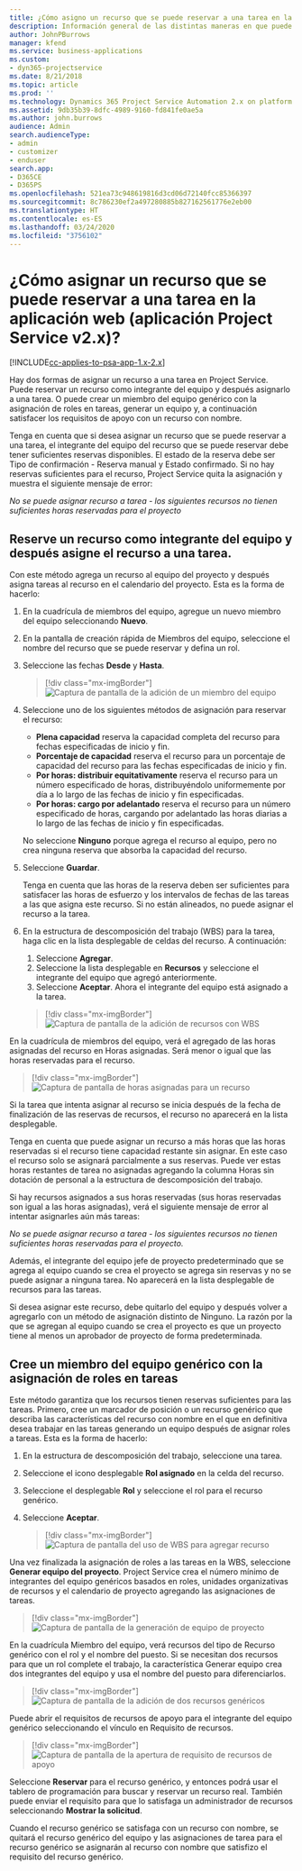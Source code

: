 ```yaml
---
title: ¿Cómo asigno un recurso que se puede reservar a una tarea en la aplicación web?
description: Información general de las distintas maneras en que puede asignar recursos reservables.
author: JohnPBurrows
manager: kfend
ms.service: business-applications
ms.custom:
- dyn365-projectservice
ms.date: 8/21/2018
ms.topic: article
ms.prod: ''
ms.technology: Dynamics 365 Project Service Automation 2.x on platform version 9.x
ms.assetid: 9db35b39-8dfc-4989-9160-fd841fe0ae5a
ms.author: john.burrows
audience: Admin
search.audienceType:
- admin
- customizer
- enduser
search.app:
- D365CE
- D365PS
ms.openlocfilehash: 521ea73c948619816d3cd06d72140fcc85366397
ms.sourcegitcommit: 8c786230ef2a497280885b827162561776e2eb00
ms.translationtype: HT
ms.contentlocale: es-ES
ms.lasthandoff: 03/24/2020
ms.locfileid: "3756102"
---
```

# <a name="how-do-i-assign-a-bookable-resource-to-a-task-in-the-web-app-project-service-app-v2x"></a>¿Cómo asignar un recurso que se puede reservar a una tarea en la aplicación web (aplicación Project Service v2.x)?

[!INCLUDE[cc-applies-to-psa-app-1.x-2.x](../includes/cc-applies-to-psa-app-1x-2x.md)]

Hay dos formas de asignar un recurso a una tarea en Project Service. Puede reservar un recurso como integrante del equipo y después asignarlo a una tarea. O puede crear un miembro del equipo genérico con la asignación de roles en tareas, generar un equipo y, a continuación satisfacer los requisitos de apoyo con un recurso con nombre.

Tenga en cuenta que si desea asignar un recurso que se puede reservar a una tarea, el integrante del equipo del recurso que se puede reservar debe tener suficientes reservas disponibles. El estado de la reserva debe ser Tipo de confirmación - Reserva manual y Estado confirmado. Si no hay reservas suficientes para el recurso, Project Service quita la asignación y muestra el siguiente mensaje de error:

*No se puede asignar recurso a tarea - los siguientes recursos no tienen suficientes horas reservadas para el proyecto*

## <a name="book-a-resource-as-a-team-member-and-then-assign-the-resource-to-a-task"></a>Reserve un recurso como integrante del equipo y después asigne el recurso a una tarea.

Con este método agrega un recurso al equipo del proyecto y después asigna tareas al recurso en el calendario del proyecto. Esta es la forma de hacerlo:
1.  En la cuadrícula de miembros del equipo, agregue un nuevo miembro del equipo seleccionando **Nuevo**.
2.  En la pantalla de creación rápida de Miembros del equipo, seleccione el nombre del recurso que se puede reservar y defina un rol.
3.  Seleccione las fechas **Desde** y **Hasta**.

    > [!div class="mx-imgBorder"] 
    > ![Captura de pantalla de la adición de un miembro del equipo](media/FAQ-Resources-to-Tasks2-1.png "Captura de pantalla de la adición de un miembro del equipo")
 
4.  Seleccione uno de los siguientes métodos de asignación para reservar el recurso:
    - **Plena capacidad** reserva la capacidad completa del recurso para fechas especificadas de inicio y fin.
    - **Porcentaje de capacidad** reserva el recurso para un porcentaje de capacidad del recurso para las fechas especificadas de inicio y fin.
    - **Por horas: distribuir equitativamente** reserva el recurso para un número especificado de horas, distribuyéndolo uniformemente por día a lo largo de las fechas de inicio y fin especificadas.
    - **Por horas: cargo por adelantado** reserva el recurso para un número especificado de horas, cargando por adelantado las horas diarias a lo largo de las fechas de inicio y fin especificadas.

    No seleccione **Ninguno** porque agrega el recurso al equipo, pero no crea ninguna reserva que absorba la capacidad del recurso.
5.  Seleccione **Guardar**.

    Tenga en cuenta que las horas de la reserva deben ser suficientes para satisfacer las horas de esfuerzo y los intervalos de fechas de las tareas a las que asigna este recurso. Si no están alineados, no puede asignar el recurso a la tarea.

6.  En la estructura de descomposición del trabajo (WBS) para la tarea, haga clic en la lista desplegable de celdas del recurso. A continuación: 

    1. Seleccione **Agregar**.
    2. Seleccione la lista desplegable en **Recursos** y seleccione el integrante del equipo que agregó anteriormente.
    3. Seleccione **Aceptar**. Ahora el integrante del equipo está asignado a la tarea.

    > [!div class="mx-imgBorder"] 
    > ![Captura de pantalla de la adición de recursos con WBS](media/FAQ-Resources-to-Tasks2-2.png "Captura de pantalla de la adición de recursos con WBS")
 
En la cuadrícula de miembros del equipo, verá el agregado de las horas asignadas del recurso en Horas asignadas. Será menor o igual que las horas reservadas para el recurso. 

> [!div class="mx-imgBorder"] 
> ![Captura de pantalla de horas asignadas para un recurso](media/FAQ-Resources-to-Tasks2-3.png "Captura de pantalla de horas asignadas para un recurso")
 
Si la tarea que intenta asignar al recurso se inicia después de la fecha de finalización de las reservas de recursos, el recurso no aparecerá en la lista desplegable.

Tenga en cuenta que puede asignar un recurso a más horas que las horas reservadas si el recurso tiene capacidad restante sin asignar. En este caso el recurso solo se asignará parcialmente a sus reservas. Puede ver estas horas restantes de tarea no asignadas agregando la columna Horas sin dotación de personal a la estructura de descomposición del trabajo.

Si hay recursos asignados a sus horas reservadas (sus horas reservadas son igual a las horas asignadas), verá el siguiente mensaje de error al intentar asignarles aún más tareas:

*No se puede asignar recurso a tarea - los siguientes recursos no tienen suficientes horas reservadas para el proyecto.*

Además, el integrante del equipo jefe de proyecto predeterminado que se agrega al equipo cuando se crea el proyecto se agrega sin reservas y no se puede asignar a ninguna tarea. No aparecerá en la lista desplegable de recursos para las tareas.

Si desea asignar este recurso, debe quitarlo del equipo y después volver a agregarlo con un método de asignación distinto de Ninguno. La razón por la que se agregan al equipo cuando se crea el proyecto es que un proyecto tiene al menos un aprobador de proyecto de forma predeterminada.

## <a name="create-a-generic-team-member-through-role-assignment-on-tasks"></a>Cree un miembro del equipo genérico con la asignación de roles en tareas

Este método garantiza que los recursos tienen reservas suficientes para las tareas. Primero, cree un marcador de posición o un recurso genérico que describa las características del recurso con nombre en el que en definitiva desea trabajar en las tareas generando un equipo después de asignar roles a tareas. Esta es la forma de hacerlo:

1. En la estructura de descomposición del trabajo, seleccione una tarea.
2. Seleccione el icono desplegable **Rol asignado** en la celda del recurso.
3. Seleccione el desplegable **Rol** y seleccione el rol para el recurso genérico.
4. Seleccione **Aceptar**.

    > [!div class="mx-imgBorder"] 
    > ![Captura de pantalla del uso de WBS para agregar recurso](media/FAQ-Resources-to-Tasks2-4.png "Captura de pantalla del uso de WBS para agregar recurso")
 
Una vez finalizada la asignación de roles a las tareas en la WBS, seleccione **Generar equipo del proyecto**. Project Service crea el número mínimo de integrantes del equipo genéricos basados en roles, unidades organizativas de recursos y el calendario de proyecto agregando las asignaciones de tareas.

> [!div class="mx-imgBorder"] 
> ![Captura de pantalla de la generación de equipo de proyecto](media/FAQ-Resources-to-Tasks2-5.png "Captura de pantalla de la generación de equipo de proyecto")
 
En la cuadrícula Miembro del equipo, verá recursos del tipo de Recurso genérico con el rol y el nombre del puesto. Si se necesitan dos recursos para que un rol complete el trabajo, la característica Generar equipo crea dos integrantes del equipo y usa el nombre del puesto para diferenciarlos.

> [!div class="mx-imgBorder"] 
> ![Captura de pantalla de la adición de dos recursos genéricos](media/FAQ-Resources-to-Tasks2-6.png "Captura de pantalla de la adición de dos recursos genéricos")
 
Puede abrir el requisitos de recursos de apoyo para el integrante del equipo genérico seleccionando el vínculo en Requisito de recursos.

> [!div class="mx-imgBorder"] 
> ![Captura de pantalla de la apertura de requisito de recursos de apoyo](media/FAQ-Resources-to-Tasks2-7.png "Captura de pantalla de la apertura de requisito de recursos de apoyo")

Seleccione **Reservar** para el recurso genérico, y entonces podrá usar el tablero de programación para buscar y reservar un recurso real. También puede enviar el requisito para que lo satisfaga un administrador de recursos seleccionando **Mostrar la solicitud**.

Cuando el recurso genérico se satisfaga con un recurso con nombre, se quitará el recurso genérico del equipo y las asignaciones de tarea para el recurso genérico se asignarán al recurso con nombre que satisfizo el requisito del recurso genérico.
 

